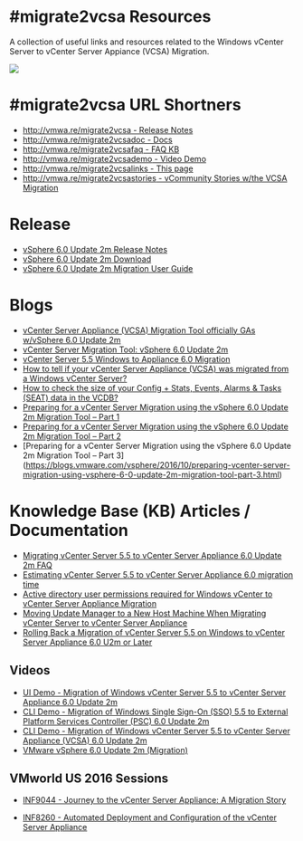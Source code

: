 # #migrate2vcsa Resources

A collection of useful links and resources related to the Windows vCenter Server to vCenter Server Appiance (VCSA) Migration.

![](migrate2vcsa.png)

# #migrate2vcsa URL Shortners
* [http://vmwa.re/migrate2vcsa - Release Notes](http://vmwa.re/migrate2vcsa)
* [http://vmwa.re/migrate2vcsadoc - Docs](http://vmwa.re/migrate2vcsadoc)
* [http://vmwa.re/migrate2vcsafaq - FAQ KB](http://vmwa.re/migrate2vcsafaq)
* [http://vmwa.re/migrate2vcsademo - Video Demo](http://vmwa.re/migrate2vcsademo)
* [http://vmwa.re/migrate2vcsalinks - This page](http://vmwa.re/migrate2vcsalinks)
* [http://vmwa.re/migrate2vcsastories - vCommunity Stories w/the VCSA Migration](http://vmwa.re/migrate2vcsastories)

# Release
 * [vSphere 6.0 Update 2m Release Notes](http://pubs.vmware.com/Release_Notes/en/vsphere/60/vsphere-vcenter-server-60u2m-release-notes.html)
 * [vSphere 6.0 Update 2m Download](https://my.vmware.com/web/vmware/details?downloadGroup=VC60U2M&productId=491&rPId=12376)
 * [vSphere 6.0 Update 2m Migration User Guide](http://pubs.vmware.com/vsphere-60/index.jsp#com.vmware.vsphere.migration.doc/GUID-2DC0A6B8-FBFD-49A0-BA5B-2783B8A47817.html)

# Blogs
 * [vCenter Server Appliance (VCSA) Migration Tool officially GAs w/vSphere 6.0 Update 2m](http://www.virtuallyghetto.com/2016/09/vcenter-server-appliance-vcsa-migration-tool-officially-gas-wvsphere-6-0-update-2m.html)
 * [vCenter Server Migration Tool: vSphere 6.0 Update 2m](https://blogs.vmware.com/vsphere/2016/09/vcenter-server-migration-tool-vsphere-6-0-update-2m.html)
 * [vCenter Server 5.5 Windows to Appliance 6.0 Migration](https://haveyoutriedreinstalling.com/2016/09/15/vcenter-server-5-5-windows-to-appliance-6-0-migration/)
 * [How to tell if your vCenter Server Appliance (VCSA) was migrated from a Windows vCenter Server?](http://www.virtuallyghetto.com/2016/09/how-to-tell-if-your-vcenter-server-appliance-vcsa-was-migrated-from-a-windows-vcenter-server.html)
 * [How to check the size of your Config + Stats, Events, Alarms & Tasks (SEAT) data in the VCDB?](http://www.virtuallyghetto.com/2016/09/how-to-check-the-size-of-your-config-stats-events-alarms-tasks-seat-data-in-the-vcdb.html)
 * [Preparing for a vCenter Server Migration using the vSphere 6.0 Update 2m Migration Tool – Part 1](https://blogs.vmware.com/vsphere/2016/09/preparing-for-a-vcenter-server-migration-using-the-vsphere-6-0-update-2m-migration-tool-part-1.html)
 * [Preparing for a vCenter Server Migration using the vSphere 6.0 Update 2m Migration Tool – Part 2](https://blogs.vmware.com/vsphere/2016/10/preparing-vcenter-server-migration-using-vsphere-6-0-update-2m-migration-tool-part-2.html)
 * [Preparing for a vCenter Server Migration using the vSphere 6.0 Update 2m Migration Tool – Part 3] (https://blogs.vmware.com/vsphere/2016/10/preparing-vcenter-server-migration-using-vsphere-6-0-update-2m-migration-tool-part-3.html)

# Knowledge Base (KB) Articles / Documentation
 * [Migrating vCenter Server 5.5 to vCenter Server Appliance 6.0 Update 2m FAQ](http://vmwa.re/migrate2vcsafaq)
 * [Estimating vCenter Server 5.5 to vCenter Server Appliance 6.0 migration time](https://kb.vmware.com/kb/2146420)
 * [Active directory user permissions required for Windows vCenter to vCenter Server Appliance Migration](https://kb.vmware.com/kb/2146454)
 * [Moving Update Manager to a New Host Machine When Migrating vCenter Server to vCenter Server Appliance](http://pubs.vmware.com/vsphere-60/index.jsp?topic=%2Fcom.vmware.vsphere.migration.doc%2FGUID-B2642367-68BF-4EB8-81D4-F7791D501FD5.html)
 * [Rolling Back a Migration of vCenter Server 5.5 on Windows to vCenter Server Appliance 6.0 U2m or Later](https://kb.vmware.com/kb/2146453)

## Videos
 * [UI Demo - Migration of Windows vCenter Server 5.5 to vCenter Server Appliance 6.0 Update 2m](https://vimeo.com/177147961)
 * [CLI Demo - Migration of Windows Single Sign-On (SSO) 5.5 to External Platform Services Controller (PSC) 6.0 Update 2m](https://vimeo.com/178825553)
 * [CLI Demo - Migration of Windows vCenter Server 5.5 to vCenter Server Appliance (VCSA) 6.0 Update 2m]( https://vimeo.com/178825595)
 * [VMware vSphere 6.0 Update 2m (Migration)](https://youtu.be/bQv-mciwJ24)

## VMworld US 2016 Sessions
* [INF9044 - Journey to the vCenter Server Appliance: A Migration Story](http://vmware.mediasite.com/mediasite/Play/2576798222674c72bc998c5ceae32b771d?catalog=dbf1ec28-2557-4dd3-a381-e5fe4ceabc40)

* [INF8260 - Automated Deployment and Configuration of the vCenter Server Appliance](http://vmware.mediasite.com/mediasite/Play/414463c2038c4130855713b9c1a5b8ef1d?catalog=dbf1ec28-2557-4dd3-a381-e5fe4ceabc40)
